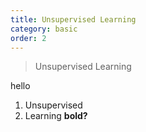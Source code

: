 ```yaml
---
title: Unsupervised Learning
category: basic
order: 2
---
```


> Unsupervised Learning



hello

1. Unsupervised
2. Learning **bold?**
